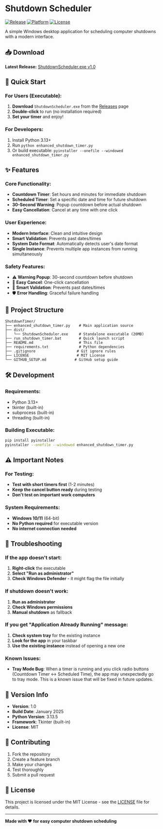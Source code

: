 # Shutdown Scheduler

[![Release](https://img.shields.io/badge/version-v1.0-blue.svg)](https://github.com/OzkanMetehan/ShutdownTimer/releases)
[![Platform](https://img.shields.io/badge/platform-Windows-lightgrey.svg)](https://github.com/OzkanMetehan/ShutdownTimer)
[![License](https://img.shields.io/badge/license-MIT-green.svg)](LICENSE)

A simple Windows desktop application for scheduling computer shutdowns with a modern interface.

## 📥 Download

**Latest Release:** [ShutdownScheduler.exe v1.0](https://github.com/OzkanMetehan/ShutdownTimer/releases/latest)

## 🚀 Quick Start

### For Users (Executable):
1. **Download** `ShutdownScheduler.exe` from the [Releases](https://github.com/OzkanMetehan/ShutdownTimer/releases) page
2. **Double-click** to run (no installation required)
3. **Set your timer** and enjoy!

### For Developers:
1. Install Python 3.13+
2. Run `python enhanced_shutdown_timer.py`
3. Or build executable: `pyinstaller --onefile --windowed enhanced_shutdown_timer.py`

## ✨ Features

### Core Functionality:
- **Countdown Timer**: Set hours and minutes for immediate shutdown
- **Scheduled Timer**: Set a specific date and time for future shutdown
- **30-Second Warning**: Popup countdown before actual shutdown
- **Easy Cancellation**: Cancel at any time with one click

### User Experience:
- **Modern Interface**: Clean and intuitive design
- **Smart Validation**: Prevents past dates/times
- **System Date Format**: Automatically detects user's date format
- **Single Instance**: Prevents multiple app instances from running simultaneously

### Safety Features:
- ⚠️ **Warning Popup**: 30-second countdown before shutdown
- 🔄 **Easy Cancel**: One-click cancellation
- 📅 **Smart Validation**: Prevents past dates/times
- 🛡️ **Error Handling**: Graceful failure handling

## 📁 Project Structure

```
ShutdownTimer/
├── enhanced_shutdown_timer.py    # Main application source
├── dist/
│   └── ShutdownScheduler.exe     # Standalone executable (20MB)
├── run_shutdown_timer.bat        # Quick launch script
├── README.md                     # This file
├── requirements.txt              # Python dependencies
├── .gitignore                   # Git ignore rules
├── LICENSE                      # MIT License
└── GITHUB_SETUP.md             # GitHub setup guide
```

## 🛠️ Development

### Requirements:
- Python 3.13+
- tkinter (built-in)
- subprocess (built-in)
- threading (built-in)

### Building Executable:
```bash
pip install pyinstaller
pyinstaller --onefile --windowed enhanced_shutdown_timer.py
```

## ⚠️ Important Notes

### For Testing:
- **Test with short timers first** (1-2 minutes)
- **Keep the cancel button ready** during testing
- **Don't test on important work computers**

### System Requirements:
- **Windows 10/11** (64-bit)
- **No Python required** for executable version
- **No internet connection needed**

## 🔧 Troubleshooting

### If the app doesn't start:
1. **Right-click** the executable
2. **Select "Run as administrator"**
3. **Check Windows Defender** - it might flag the file initially

### If shutdown doesn't work:
1. **Run as administrator**
2. **Check Windows permissions**
3. **Manual shutdown** as fallback

### If you get "Application Already Running" message:
1. **Check system tray** for the existing instance
2. **Look for the app** in your taskbar
3. **Use the existing instance** instead of opening a new one

### Known Issues:
- **Tray Mode Bug**: When a timer is running and you click radio buttons (Countdown Timer ↔ Scheduled Time), the app may unexpectedly go to tray mode. This is a known issue that will be fixed in future updates.

## 📝 Version Info

- **Version**: 1.0
- **Build Date**: January 2025
- **Python Version**: 3.13.5
- **Framework**: Tkinter (built-in)
- **License**: MIT

## 🤝 Contributing

1. Fork the repository
2. Create a feature branch
3. Make your changes
4. Test thoroughly
5. Submit a pull request

## 📄 License

This project is licensed under the MIT License - see the [LICENSE](LICENSE) file for details.

---

**Made with ❤️ for easy computer shutdown scheduling** 